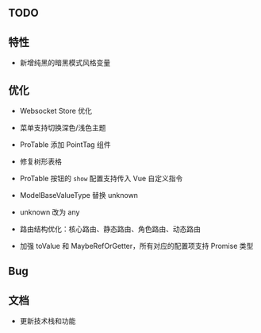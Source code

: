 ## TODO

## 特性

- 新增纯黑的暗黑模式风格变量

## 优化

- Websocket Store 优化
- 菜单支持切换深色/浅色主题
- ProTable 添加 PointTag 组件
- 修复树形表格
- ProTable 按钮的 `show` 配置支持传入 Vue 自定义指令
- ModelBaseValueType 替换 unknown
- unknown 改为 any

- 路由结构优化：核心路由、静态路由、角色路由、动态路由

- 加强 toValue 和 MaybeRefOrGetter，所有对应的配置项支持 Promise 类型

## Bug

## 文档

- 更新技术栈和功能
